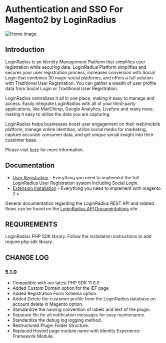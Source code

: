 # Authentication and SSO For Magento2 by LoginRadius

![Home Image](http://docs.lrcontent.com/resources/github/banner-1544x500.png)

## Introduction ##

LoginRadius is an Identity Management Platform that simplifies user registration while securing data. LoginRadius Platform simplifies and secures your user registration process, increases conversion with Social Login that combines 30 major social platforms, and offers a full solution with Traditional User Registration. You can gather a wealth of user profile data from Social Login or Traditional User Registration. 

LoginRadius centralizes it all in one place, making it easy to manage and access. Easily integrate LoginRadius with all of your third-party applications, like MailChimp, Google Analytics, Livefyre and many more, making it easy to utilize the data you are capturing.

LoginRadius helps businesses boost user engagement on their web/mobile platform, manage online identities, utilize social media for marketing, capture accurate consumer data, and get unique social insight into their customer base.

Please visit [here](http://www.loginradius.com/) for more information.


## Documentation
* [User Registration](https://www.loginradius.com/docs/api/v2/getting-started/introduction/) - Everything you need to implement the full LoginRadius User Registration system including Social Login.
* [Extension Installation](http://support.loginradius.com/hc/en-us/articles/208501296-Magento-Customer-Identity-Extension-instructions-for-v2-x) - Everything you need to implement with magento 2.x.


General documentation regarding the LoginRadius REST API and related flows can be found on the [LoginRadius API Documentations](http://apidocs.loginradius.com/) site. 


## REQUIREMENTS
 LoginRadius PHP SDK library. Follow the installation instructions to add require php sdk library.
 
 
## CHANGE LOG

###  5.1.0
  *  Compatible with our latest PHP SDK 11.0.0
  *  Added Custom Domain option for the IEF page
  *  Added Registration Form Schema option.
  *  Added Delete the customer profile from the LoginRadius database on account delete in Magento option.
  *  Standardize the naming convention of labels and text of the plugin.
  *  Separate file for all notification messages for easy maintenance.
  *  Standardize the debug log logging method.
  *  Restructured Plugin Folder Structure.
  *  Replaced Hosted page module name with Identity Experience Framework Module.
